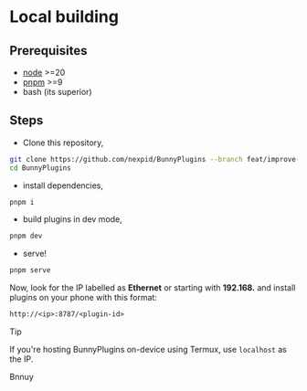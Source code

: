 # Local building

## Prerequisites

- [node](https://nodejs.org) >=20
- [pnpm](https://pnpm.io) >=9
- bash (its superior)

## Steps

- Clone this repository,

```sh
git clone https://github.com/nexpid/BunnyPlugins --branch feat/improve-workspace
cd BunnyPlugins
```

- install dependencies,

```sh
pnpm i
```

- build plugins in dev mode,

```sh
pnpm dev
```

- serve!

```sh
pnpm serve
```

Now, look for the IP labelled as **Ethernet** or starting with **192.168.** and install plugins on your phone with this format:

```txt
http://<ip>:8787/<plugin-id>
```

> [!TIP]
> If you're hosting BunnyPlugins on-device using Termux, use `localhost` as the IP.

Bnnuy
